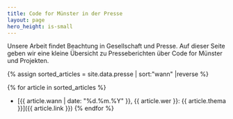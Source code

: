 ```yaml
---
title: Code for Münster in der Presse
layout: page
hero_height: is-small
---
```


Unsere Arbeit findet Beachtung in Gesellschaft und Presse.
Auf dieser Seite geben wir eine kleine Übersicht zu Presseberichten über Code for Münster und Projekten.

{% assign sorted_articles = site.data.presse | sort:"wann" |reverse %}

{% for article in sorted_articles %}
- [{{ article.wann | date: "%d.%m.%Y" }}, {{ article.wer }}: {{ article.thema }}]({{ article.link }})
{% endfor %}

